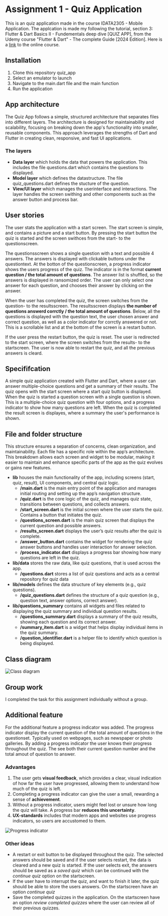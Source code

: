 # Assignment 1 - Quiz Application

This is an quiz application made in the course IDATA2305 - Mobile Application. The applcation is made my following the tutorial, section 3: Flutter & Dart Basics II - Fundementals deep dive [QUIZ APP], from the Udemy course "Flutter & Dart" - The complete Guide [2024 Edition]. Here is a [link](https://www.udemy.com/course/learn-flutter-dart-to-build-ios-android-apps/?couponCode=SKILLS4SALEA) to the online course.

## Installation
1. Clone this repository quiz_app
2. Select an emulator to launch
3. Navigate to the main.dart file and the main function
4. Run the application

## App architecture
The Quiz App follows a simple, structured architecture that separates files into different layers. The architecture is designed for maintainability and scalability, focusing on breaking down the app's functionality into smaller, reusable components. This approach leverages the strengths of Dart and Flutter in creating clean, responsive, and fast UI applications.

### The layers
* **Data layer** which holds the data that powers the application. This includes the file questions.dart which contains the questions to displayed.
* **Model layer** which defines the datastructure. The file quiz_questions.dart defines the stucture of the question. 
* **View/UI layer** which manages the userinterface and interactions. The layer handles the screen swithing and other components such as the answer button and process bar.

## User stories
The user stats the application with a start screen. The start screen is simple, and contains a picture and a start button. By pressing the start button the quiz is started and the screen swithces from the start- to the questionscreen.

The questionsscreen shows a single question with a text and possible 4 answers. The answers is displayed with clickable buttons under the questiontext. At the botton of the questionscreen, a progress indicator shows the users progress of the quiz. The indicator is in the format **current question / the total amount of questions**. The answer list is shuffled, so the answers is displayed in ransomized order. The user can only select one answer for each question, and chooses their answer by clicking on the answer. 

When the user has completed the quiz, the screen switches from the question- to the resultsscreen. The resultsscreen displays **the number of questions answerd corrctly / the total amount of questions**. Below, all the questions is displayed with the question text, the user chosen answer and correct question, as well as a color indicator for corrctly answered or not. This is a scrollable list and at the bottom of the screen is a restart button.

If the user press the restart button, the quiz is reset. The user is redirected to the start screen, where the screen switches from the results- to the startscreen. The user is now able to restart the quiz, and all the previous answers is cleard. 

## Specififcation
A simple quiz application created with Flutter and Dart, where a user can answer multiple-choice questions and get a summary of their results. The quiz opens with the start screen where a start quiz button is displayed. When the quiz is started a question screen with a single question is shown. This is a multiple-choice quiz question with four options, and a progress indicator to show how many questions are left. When the quiz is completed the result screen is displayes, where a summary the user's performance is shown.

## File and folder structure
This structure ensures a separation of concerns, clean organization, and maintainability. Each file has a specific role within the app’s architecture. This breakdown allows each screen and widget to be modular, making it easier to maintain and enhance specific parts of the app as the quiz evolves or gains new features.

* **lib** houses the main functionality of the app, including screens (start, quiz, result), UI components, and central quiz logic.
    * **/main.dart** is the main entry point of the application and manages initial routing and setting up the app’s navigation structure.
    * **/quiz.dart** is the core logic of the quiz, and manages quiz state, transitions between questions, and collects answers.
    * **/start_screen.dart** is the initial screen where the user starts the quiz.
Contains a button that initiates the quiz.
    * **/questions_screen.dart** is the main quiz screen that displays the current question and possible answers.
    * **/results_screen.dart** displays the user’s quiz results after the quiz is complete.
    * **/answer_button.dart** contains the widget for rendering the quiz answer buttons and handles user interaction for answer selection.
    * **/process_indicator.dart** displays a progress bar showing how many questions are left in the quiz.
* **lib/data** stores the raw data, like quiz questions, that is used across the app.
    * **/questions.dart** stores a list of quiz questions and acts as a central repository for quiz data
* **lib/models** defines the data structure of key elements (e.g., quiz questions).
    * **/quiz_questions.dart** defines the structure of a quiz question (e.g., question text, answer options, correct answer).
* **lib/questions_summary** contains all widgets and files related to displaying the quiz summary and individual question results.
    * **/questions_summary.dart** displays a summary of the quiz results, showing each question and its correct answer.
    * **/summary_item.dart** is a widget that helps display individual items in the quiz summary.
    * **/question_identifier.dart** is a helper file to identify which question is being displayed.

## Class diagram
![Class diagram](assets/images/classdiagram.png)

## Group work
I completed the task for this assignment individually without a group.

## Additional feature
For the additional feature a progress indicator was added. The progress indicator display the current question of the total amount of questions in the questionset. Typically used on webpages, such as newspaper or photo galleries. By adding a progress indicator the user knows their progress throughout the quiz. The see both their current question number and the total amout of question to answer. 

### Advantages
1. The user gets **visual feedback**, which provides a clear, visual indication of how far the user have progressed, allowing them to understand how much of the quiz is left. 
2. Completing a progress indicator can give the user a small, rewarding a sense of **achievement**.
3. Without a progress indicator, users might feel lost or unsure how long the quiz will take. A progress bar **reduces this uncertainty**.
4. **UX-standards** includes that modern apps and websites use progress indicators, so users are accustomed to them. 

![Progress indicator](assets/images/progress-indicator.png)


### Other ideas
* A restart or exit button to be displayed throughout the quiz. The selected answers should be saved and if the user selects restart, the data is cleared and a new quiz is started. If the user selects exit, the answers should be saved as a *saved quiz* which can be continued with the *continue quiz* option on the startscreen.
* If the user have to interrupt the quiz, and want to finish it later, the quiz should be able to store the users answers. On the startscreen have an option *continue quiz*
* Save the completed quizzes in the application. On the startscreen have an option *review completed quizzes* where the user can review all of their previous quizzes. 